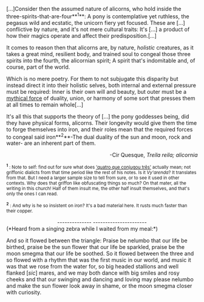 [...]Consider then the assumed nature of alicorns, who hold inside the three-spirits-that-are-four**<sup>1</sup>**: A pony is contemplative yet ruthless, the pegasus wild and ecstatic, the unicorn fiery yet focused. These are [...] conflictive by nature, and it's not mere cultural traits: It's [...] a product of how their magics operate and affect their predisposition.[...]

It comes to reason then that alicorns are, by nature, *holistic* creatures, as it takes a great mind, resilient body, and trained soul to congeal those three spirits into the fourth, the alicornian spirit; A spirit that's indomitable and, of course, part of the world.

Which is no mere poetry. For them to not subjugate this disparity but instead direct it into their holistic selves, both internal and external pressure must be required: Inner is their own will and beauty, but outer must be a <u>mythical force</u> of duality, union, or harmony of some sort that presses them at all times to remain whole[...]

It's all this that supports the theory of [...] the pony goddesses being, did they have physical forms, alicorns. Their longevity would give them the time to forge themselves into iron, and their roles mean that the required forces to congeal said iron**<sup>2</sup>**-The dual duality of the sun and moon, rock and water- are an inherent part of them.
<div align="right">-Cir Quesque, <i>Treila reila; alicornia</i></div>



<sub>**<sup>1</sup>** :
Note to self: find out for sure what does <u>'quatro que conjugou três'</u> actually mean; not griffonic dialicts from that time period like the rest of his notes. Is it *Vy'arenda*? It translates from that. But I need a larger sample size to tell from sure, or to see it used in other contexts. Why does that griffon like obfuscating things so much? On that mater, all the writing in this church! Half of them insult me, the other half insult themselves, and that's only the ones I can read.

<sub>**<sup>2</sup>** :
And why is he so insistent on iron? It's a bad material here. It rusts much faster than their copper. </sub>


<div align="center">--------------
----------------------
</div>
(*Heard from a singing zebra while I waited from my meal:*)

And so it flowed between the triangle: Praise be nelumbo that our life be birthed, praise be the sun flower that our life be sparkled, praise be  the moon smegma that our life be soothed. So it flowed between the three and so flowed with a rhythm that was the first music in our world, and music it was that  we rose from the water for, so big headed stallions and well flanked [*sic*] mares, and we may both dance with big smiles and rosy cheeks and that our swinging and dancing and loving may please nelumbo and make the sun flower look away in shame, or the moon smegma closer with curiosity.
